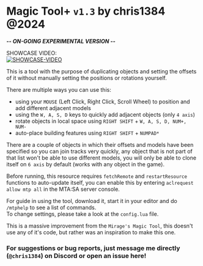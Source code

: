 # Magic Tool+ `v1.3` by chris1384 @2024
***-- ON-GOING EXPERIMENTAL VERSION --***  
  
SHOWCASE VIDEO:  
[![SHOWCASE-VIDEO](https://img.youtube.com/vi/RspZGoP4TQg/mqdefault.jpg)](https://www.youtube.com/watch?v=RspZGoP4TQg)  
  
This is a tool with the purpose of duplicating objects and setting the offsets of it without manually setting the positions or rotations yourself.  
  
There are multiple ways you can use this:
- using your `MOUSE` (Left Click, Right Click, Scroll Wheel) to position and add different adjacent models
- using the `W, A, S, D` keys to quickly add adjacent objects (only `4 axis`)
- rotate objects in local space using `RIGHT SHIFT` + `W, A, S, D, NUM+, NUM-`
- auto-place building features using `RIGHT SHIFT` + `NUMPAD*`

There are a couple of objects in which their offsets and models have been specified so you can join tracks very quickly, any object that is not part of that list won't be able to use different models, you will only be able to clone itself on `6 axis` by default (works with any object in the game).  
  
Before running, this resource requires `fetchRemote` and `restartResource` functions to auto-update itself, you can enable this by entering `aclrequest allow mtp all` in the MTA:SA server console.  
  
For guide in using the tool, download it, start it in your editor and do `/mtphelp` to see a list of commands.  
To change settings, please take a look at the `config.lua` file.  
  
This is a massive improvement from the `Mirage's Magic Tool`, this doesn't use any of it's code, but rather was an inspiration to make this one.  
  
### For suggestions or bug reports, just message me directly (`@chris1384`) on Discord or open an issue here!
